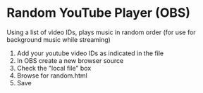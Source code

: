 # Random YouTube Player (OBS)
Using a list of video IDs, plays music in random order (for use for background music while streaming)

1. Add your youtube video IDs as indicated in the file
1. In OBS create a new browser source
1. Check the "local file" box
1. Browse for random.html
1. Save
